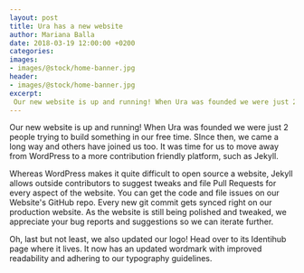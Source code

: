 ```yaml
---
layout: post
title: Ura has a new website
author: Mariana Balla
date: 2018-03-19 12:00:00 +0200
categories: 
images:
- images/@stock/home-banner.jpg
header:
- images/@stock/home-banner.jpg
excerpt:
 Our new website is up and running! When Ura was founded we were just 2 people trying to build something in our free time. SInce then, we came a long way and others have joined us too. It was time for us to move away from WordPress to a more contribution friendly platform, such as Jekyll.[…]
---
```


<p>Our new website is up and running! When Ura was founded we were just 2 people trying to build something in our free time. SInce then, we came a long way and others have joined us too. It was time for us to move away from WordPress to a more contribution friendly platform, such as Jekyll.</p>

Whereas WordPress makes it quite difficult to open source a website, Jekyll allows outside contributors to suggest tweaks and file Pull Requests for every aspect of the website. You can get the code and file issues on our Website's GitHub repo. Every new git commit gets synced right on our production website. As the website is still being polished and tweaked, we appreciate your bug reports and suggestions so we can iterate further.

Oh, last but not least, we also updated our logo! Head over to its Identihub page where it lives. It now has an updated wordmark with improved readability and adhering to our typography guidelines.
